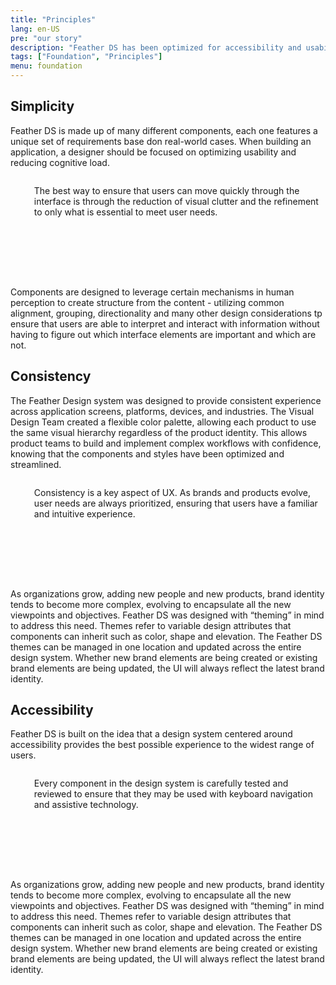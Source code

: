 ```yaml
---
title: "Principles"
lang: en-US
pre: "our story"
description: "Feather DS has been optimized for accessibility and usability to providing an engaging, immersive experience for all users."
tags: ["Foundation", "Principles"]
menu: foundation
---
```


<style>
  .banner-image{
    max-width:100%;
  }
  .img-container{
    display:flex;
    margin-bottom:32px;
    height:144px;
  }
  .img-container.img-right{
    flex-direction: row-reverse;
  }
  .img-container svg{
    flex:none;
    border-right:2px solid var(--feather-primary);
  }
  .img-container.img-right svg{
    border-left:2px solid var(--feather-primary);
    border-right:none;
  }
  .img-container .img-text{
    flex:1;
    display:flex;
    align-items:center;
    color:var(--feather-primary);
  }
  .img-container .img-text blockquote{
    border:none;
    color:var(--feather-primary);
  }

  @media (max-width:820px){
    .banner-image{
      display:none;
    }
    .img-container{
      justify-content:center;
    }
    .img-container .img-text{
      display:none;
    }
    .img-container svg{
      border:none;
    }
    .img-container.img-right svg{
      border:none;
    }
  }

</style>

<PrinciplesBanner class="banner-image" />

## Simplicity

Feather DS is made up of many different components, each one features a unique set of requirements base don real-world cases. When building an application, a designer should be focused on optimizing usability and reducing cognitive load.

<div class="img-container">
<PrinciplesSimplicity />
<div class="img-text">
<blockquote>The best way to ensure that users can move quickly through the interface is through the reduction of visual clutter and the refinement to only what is essential to meet user needs. </blockquote>
</div>
</div>

Components are designed to leverage certain mechanisms in human perception to create structure from the content - utilizing common alignment, grouping, directionality and many other design considerations tp ensure that users are able to interpret and interact with information without having to figure out which interface elements are important and which are not.

## Consistency

The Feather Design system was designed to provide consistent experience across application screens, platforms, devices, and industries. The Visual Design Team created a flexible color palette, allowing each product to use the same visual hierarchy regardless of the product identity. This allows product teams to build and implement complex workflows with confidence, knowing that the components and styles have been optimized and streamlined.

<div class="img-container img-right">
<PrinciplesConsistency />
<div class="img-text">
<blockquote>Consistency is a key aspect of UX. As brands and products evolve, user needs are always prioritized, ensuring that users have a familiar and intuitive experience. </blockquote>
</div>
</div>

As organizations grow, adding new people and new products, brand identity tends to become more complex, evolving to encapsulate all the new viewpoints and objectives. Feather DS was designed with “theming” in mind to address this need. Themes refer to variable design attributes that components can inherit such as color, shape and elevation. The Feather DS themes can be managed in one location and updated across the entire design system. Whether new brand elements are being created or existing brand elements are being updated, the UI will always reflect the latest brand identity.

## Accessibility

Feather DS is built on the idea that a design system centered around accessibility provides the best possible experience to the widest range of users.

<div class="img-container">
<PrinciplesAccessibility />
<div class="img-text">
<blockquote>Every component in the design system is carefully tested and reviewed to ensure that they may be used with keyboard navigation and assistive technology.</blockquote>
</div>
</div>

As organizations grow, adding new people and new products, brand identity tends to become more complex, evolving to encapsulate all the new viewpoints and objectives. Feather DS was designed with “theming” in mind to address this need. Themes refer to variable design attributes that components can inherit such as color, shape and elevation. The Feather DS themes can be managed in one location and updated across the entire design system. Whether new brand elements are being created or existing brand elements are being updated, the UI will always reflect the latest brand identity.
